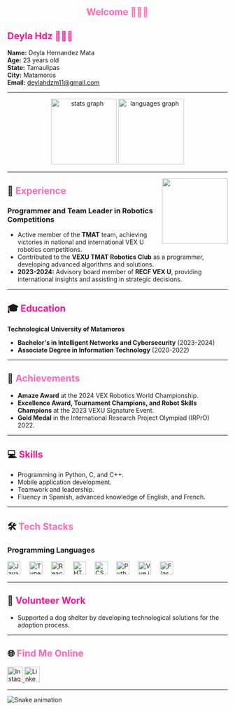 <h2 align="center" style="color:#ff69b4;">Welcome 🙌🏼✨</h2>

## <span style="color:#ff1493;">Deyla Hdz 👩‍💻✨</span>

**Name:** Deyla Hernandez Mata  
**Age:** 23 years old  
**State:** Tamaulipas  
**City:** Matamoros  
**Email:** deylahdzm11@gmail.com  

---

<div align="center">
  <img src="https://github-readme-stats.vercel.app/api?username=DeylaHdz&hide_title=false&hide_rank=false&show_icons=true&include_all_commits=true&count_private=true&disable_animations=false&theme=radical&locale=en&hide_border=false" height="150" alt="stats graph"  />
  <img src="https://github-readme-stats.vercel.app/api/top-langs?username=DeylaHdz&locale=en&hide_title=false&layout=compact&card_width=320&langs_count=5&theme=radical&hide_border=false" height="150" alt="languages graph"  />
</div>

---

<img align="right" height="150" src="https://miro.medium.com/v2/resize:fit:1024/1*VMKQPnoWl6mQYdMEODw4Xg.jpeg"  />

## 🚀 <span style="color:#ff69b4;">Experience</span>

### Programmer and Team Leader in Robotics Competitions

- Active member of the **TMAT** team, achieving victories in national and international VEX U robotics competitions.
- Contributed to the **VEXU TMAT Robotics Club** as a programmer, developing advanced algorithms and solutions.
- **2023-2024:** Advisory board member of **RECF VEX U**, providing international insights and assisting in strategic decisions.

---

## 🎓 <span style="color:#ff1493;">Education</span>

**Technological University of Matamoros**
- **Bachelor's in Intelligent Networks and Cybersecurity** (2023-2024)  
- **Associate Degree in Information Technology** (2020-2022)

---

## 🌟 <span style="color:#ff69b4;">Achievements</span>

- **Amaze Award** at the 2024 VEX Robotics World Championship.
- **Excellence Award, Tournament Champions, and Robot Skills Champions** at the 2023 VEXU Signature Event.
- **Gold Medal** in the International Research Project Olympiad (IRPrO) 2022.

---

## 💻 <span style="color:#ff1493;">Skills</span>

- Programming in Python, C, and C++.
- Mobile application development.
- Teamwork and leadership.
- Fluency in Spanish, advanced knowledge of English, and French.

---

## 🛠️ <span style="color:#ff69b4;">Tech Stacks</span>

### Programming Languages

<div align="left">
  <img src="https://cdn.jsdelivr.net/gh/devicons/devicon/icons/javascript/javascript-original.svg" height="30" alt="JavaScript logo"  />
  <img width="12" />
  <img src="https://cdn.jsdelivr.net/gh/devicons/devicon/icons/typescript/typescript-original.svg" height="30" alt="TypeScript logo"  />
  <img width="12" />
  <img src="https://cdn.jsdelivr.net/gh/devicons/devicon/icons/react/react-original.svg" height="30" alt="React logo"  />
  <img width="12" />
  <img src="https://cdn.jsdelivr.net/gh/devicons/devicon/icons/html5/html5-original.svg" height="30" alt="HTML5 logo"  />
  <img width="12" />
  <img src="https://cdn.jsdelivr.net/gh/devicons/devicon/icons/css3/css3-original.svg" height="30" alt="CSS3 logo"  />
  <img width="12" />
  <img src="https://cdn.jsdelivr.net/gh/devicons/devicon/icons/python/python-original.svg" height="30" alt="Python logo"  />
  <img width="12" />
  <img src="https://cdn.jsdelivr.net/gh/devicons/devicon/icons/vuejs/vuejs-original.svg" height="30" alt="Vue.js logo"  />
  <img width="12" />
  <img src="https://cdn.jsdelivr.net/gh/devicons/devicon/icons/flask/flask-original.svg" height="30" alt="Flask logo"  />
</div>

---

## 🤝 <span style="color:#ff1493;">Volunteer Work</span>

- Supported a dog shelter by developing technological solutions for the adoption process.

---

## 🌐 <span style="color:#ff69b4;">Find Me Online</span>

<div align="left">
  <a href="https://www.instagram.com/deyla.hmata/" target="_blank">
    <img src="https://img.shields.io/static/v1?message=Instagram&logo=instagram&label=&color=ff69b4&logoColor=white&labelColor=&style=for-the-badge" height="35" alt="Instagram logo"  />
  </a>
  <a href="www.linkedin.com/in/deyla-hmata" target="_blank">
    <img src="https://img.shields.io/static/v1?message=LinkedIn&logo=linkedin&label=&color=ff1493&logoColor=white&labelColor=&style=for-the-badge" height="35" alt="LinkedIn logo"  />
  </a>
</div>

---

<img src="https://raw.githubusercontent.com/DeylaHdz/DeylaHdz/output/snake.svg" alt="Snake animation" />
